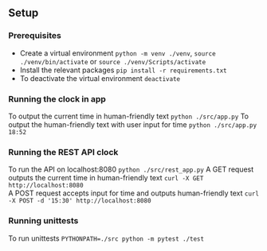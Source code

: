 ## Setup

### Prerequisites 
- Create a virtual environment `python -m venv ./venv`, `source ./venv/bin/activate` or `source ./venv/Scripts/activate`
- Install the relevant packages `pip install -r requirements.txt`
- To deactivate the virtual environment `deactivate`

### Running the clock in app
To output the current time in human-friendly text `python ./src/app.py`
To output the human-friendly text with user input for time `python ./src/app.py 18:52`

### Running the REST API clock
To run the API on localhost:8080 `python ./src/rest_app.py`
A GET request outputs the current time in human-friendly text `curl -X GET http://localhost:8080`       
A POST request accepts input for time and outputs human-friendly text `curl -X POST -d '15:30' http://localhost:8080`

### Running unittests
To run unittests `PYTHONPATH=./src python -m pytest ./test`
